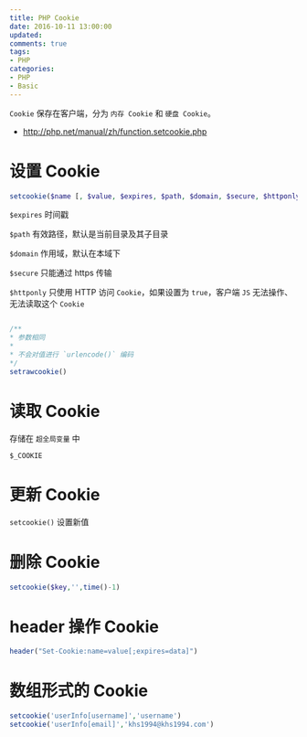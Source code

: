 ```yaml
---
title: PHP Cookie
date: 2016-10-11 13:00:00
updated:
comments: true
tags:
- PHP
categories:
- PHP
- Basic
---
```


`Cookie` 保存在客户端，分为 `内存 Cookie` 和 `硬盘 Cookie`。

* http://php.net/manual/zh/function.setcookie.php

<!--more-->

# 设置 Cookie

```php
setcookie($name [, $value, $expires, $path, $domain, $secure, $httponly])
```

`$expires` 时间戳

`$path` 有效路径，默认是当前目录及其子目录

`$domain` 作用域，默认在本域下

`$secure` 只能通过 https 传输

`$httponly` 只使用 HTTP 访问 `Cookie`，如果设置为 `true`，客户端 `JS` 无法操作、无法读取这个 `Cookie`

```php

/**
* 参数相同
*
* 不会对值进行 `urlencode()` 编码
*/
setrawcookie()
```

# 读取 Cookie

存储在 `超全局变量` 中

`$_COOKIE`

# 更新 Cookie

`setcookie()` 设置新值

# 删除 Cookie

```php
setcookie($key,'',time()-1)
```

# header 操作 Cookie

```php
header("Set-Cookie:name=value[;expires=data]")
```

# 数组形式的 Cookie

```php
setcookie('userInfo[username]','username')
setcookie('userInfo[email]','khs1994@khs1994.com')
```
